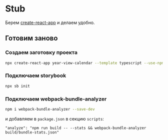 # Stub

Берем [create-react-app](CRA.md) и делаем удобно.

## Готовим заново

### Создаем заготовку проекта

```sh
npx create-react-app year-view-calendar --template typescript --use-npm
```

### Подключаем storybook

```sh
npx sb init
```

### Подключаем webpack-bundle-analyzer

```sh
npm i webpack-bundle-analyzer --save-dev
```
и добавляем в `package.json` в секцию `scripts`:
```
"analyze": "npm run build -- --stats && webpack-bundle-analyzer build/bundle-stats.json"
```
